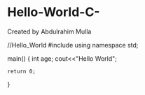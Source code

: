 # Hello-World-C-
Created by Abdulrahim Mulla 


//Hello_World
#include<iostream>
using namespace std; 

main() 
{
	int age;
	cout<<"Hello World";

	return 0;
}
